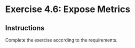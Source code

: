 # Exercise 4.6: Expose Metrics

## Instructions

Complete the exercise according to the requirements.
